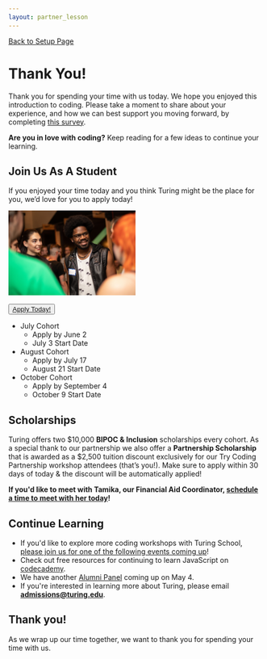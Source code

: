 ```yaml
---
layout: partner_lesson
---
```


<a href="../">Back to Setup Page</a>

# Thank You!
Thank you for spending your time with us today. We hope you enjoyed this introduction to coding. Please take a moment to share about your experience, and how we can best support you moving forward, by completing <a href="https://docs.google.com/forms/d/e/1FAIpQLScX3FExQv0xJ3MBOfrkheqlhcwc3c-E6PKjivL-7mA8s3K05Q/viewform" target="blank">this survey</a>.


<strong>Are you in love with coding?</strong> Keep reading for a few ideas to continue your learning.

## Join Us As A Student
If you enjoyed your time today and you think Turing might be the place for you, we’d love for you to apply today!

<section class="image-section" style="outline:none; width:50%)">
<img src="./assets/closing.jpg" style="outline:none; width:50%" alt="Partnership Image"/>
</section>

<button class="apply-today-btn"><a href="https://apply.turing.edu" target="blank">Apply Today!</a></button>

- July Cohort
  - Apply by June 2
  - July 3 Start Date
- August Cohort
  - Apply by July 17
  - August 21 Start Date
- October Cohort
  - Apply by September 4
  - October 9 Start Date

## Scholarships
Turing offers two $10,000 <strong>BIPOC & Inclusion</strong> scholarships every cohort. As a special thank to our partnership we also offer a <strong>Partnership Scholarship</strong> that is awarded as a $2,500 tuition discount exclusively for our Try Coding Partnership workshop attendees (that’s you!). Make sure to apply within 30 days of today & the discount will be automatically applied!

<strong>If you'd like to meet with Tamika, our Financial Aid Coordinator, <a href="https://go.oncehub.com/tamikaatturing" target="blank">schedule a time to meet with her today</a>!</strong>

## Continue Learning
- If you'd like to explore more coding workshops with Turing School, <a target="blank" href="https://turing.edu/try-coding">please join us for one of the following events coming up</a>!
- Check out free resources for continuing to learn JavaScript on <a target="blank" href="https://www.codecademy.com/catalog/language/javascript">codecademy</a>.
- We have another <a href="https://www.eventbrite.com/e/turing-alumni-panel-tickets-636824558397" target="blank">Alumni Panel</a> coming up on May 4. 
- If you're interested in learning more about Turing, please email <strong>admissions@turing.edu</strong>.

## Thank you!
As we wrap up our time together, we want to thank you for spending your time with us. 

<br>
<br>
<br>
